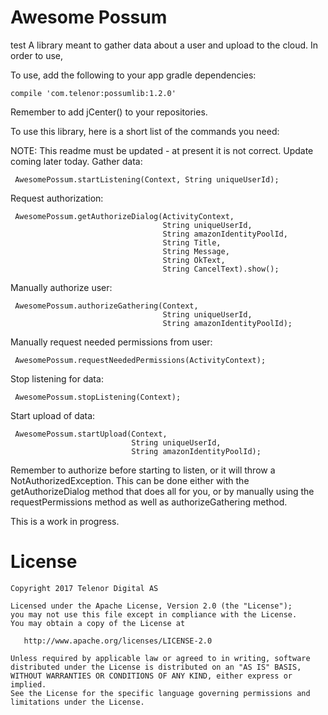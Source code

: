 # Awesome Possum
test
A library meant to gather data about a user and upload to the cloud. In order to use,

To use, add the following to your app gradle dependencies:

    compile 'com.telenor:possumlib:1.2.0'
    
Remember to add jCenter() to your repositories.

To use this library, here is a short list of the commands you need:

NOTE: This readme must be updated - at present it is not correct. Update coming later today.
Gather data:

     AwesomePossum.startListening(Context, String uniqueUserId);
     
Request authorization:
     
     AwesomePossum.getAuthorizeDialog(ActivityContext,
                                      String uniqueUserId,
                                      String amazonIdentityPoolId,
                                      String Title, 
                                      String Message,
                                      String OkText,
                                      String CancelText).show();
                                      
Manually authorize user:

     AwesomePossum.authorizeGathering(Context,
                                      String uniqueUserId,
                                      String amazonIdentityPoolId);

Manually request needed permissions from user:

     AwesomePossum.requestNeededPermissions(ActivityContext);
     
Stop listening for data:

     AwesomePossum.stopListening(Context);
     
Start upload of data:

     AwesomePossum.startUpload(Context,
                               String uniqueUserId,
                               String amazonIdentityPoolId);

Remember to authorize before starting to listen, or it will throw a NotAuthorizedException.
This can be done either with the getAuthorizeDialog method that does all for you, or by manually
using the requestPermissions method as well as authorizeGathering method.

This is a work in progress.

License
====================

    Copyright 2017 Telenor Digital AS

    Licensed under the Apache License, Version 2.0 (the "License");
    you may not use this file except in compliance with the License.
    You may obtain a copy of the License at

       http://www.apache.org/licenses/LICENSE-2.0

    Unless required by applicable law or agreed to in writing, software
    distributed under the License is distributed on an "AS IS" BASIS,
    WITHOUT WARRANTIES OR CONDITIONS OF ANY KIND, either express or implied.
    See the License for the specific language governing permissions and
    limitations under the License.
